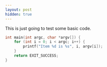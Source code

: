 ```yaml
---
layout: post
hidden: true
---
```


This is just going to test some basic code.

~~~ c
int main(int argc, char *argv[]) {
    for (int i = 0; i < argc; i++) {
        printf("Item %d is %s", i, argv[i]);
    }
    return EXIT_SUCCESS;
}
~~~
